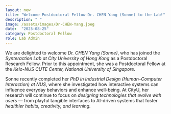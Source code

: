 ```yaml
---
layout: new
title: "Welcome Postdoctoral Fellow Dr. CHEN Yang (Sonne) to the Lab!"
description: " "
image: /assets/images/Dr-CHEN-Yang.jpeg
date:  "2025-08-25"
category: Postdoctoral Fellow
role: Lab Admin
---
```

We are delighted to welcome *Dr. CHEN Yang (Sonne)*, who has joined the *Synteraction Lab at City University of Hong Kong* as a Postdoctoral Research Fellow. Prior to this appointment, she was a Postdoctoral Fellow at the *Keio-NUS CUTE Center, National University of Singapore.*

Sonne recently completed her *PhD in Industrial Design (Human–Computer Interaction) at NUS*, where she investigated how interactive systems can influence everyday behaviors and enhance well-being. At CityU, her research will continue to focus on *designing technologies that evolve with users* — from playful tangible interfaces to AI-driven systems that foster *healthier habits, creativity, and learning.*